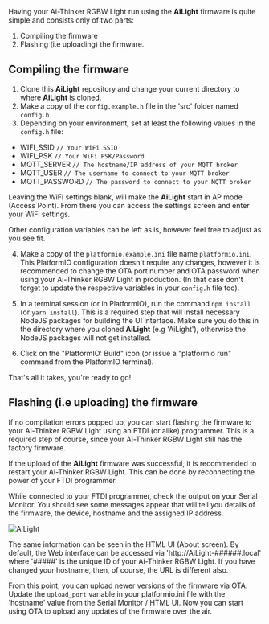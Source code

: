 Having your Ai-Thinker RGBW Light run using the **AiLight** firmware is quite simple and consists only of two parts:
1. Compiling the firmware
2. Flashing (i.e uploading) the firmware.

## Compiling the firmware

1. Clone this **AiLight** repository and change your current directory to where **AiLight** is cloned.
2. Make a copy of the `config.example.h` file in the 'src' folder named `config.h`
3. Depending on your environment, set at least the following values in the `config.h` file:

  - WIFI_SSID `// Your WiFi SSID`
  - WIFI_PSK `// Your WiFi PSK/Password`
  - MQTT_SERVER `// The hostname/IP address of your MQTT broker`
  - MQTT_USER `// The username to connect to your MQTT broker`
  - MQTT_PASSWORD `// The password to connect to your MQTT broker`

  Leaving the WiFi settings blank, will make the **AiLight** start in AP mode (Access Point). From there you can access the   settings screen and enter your WiFi settings.

  Other configuration variables can be left as is, however feel free to adjust as you see fit.

4. Make a copy of the `platformio.example.ini` file name `platformio.ini`. This PlatformIO configuration doesn't require any changes, however it is recommended to change the OTA port number and OTA password when using your Ai-Thinker RGBW Light in production. (In that case don't forget to update the respective variables in your `config.h` file too).

5. In a terminal session (or in PlatformIO), run the command `npm install` (or `yarn install`). This is a required step that will install necessary NodeJS packages for building the UI interface. Make sure you do this in the directory where you cloned **AiLight** (e.g 'AiLight'), otherwise the NodeJS packages will not get installed.

6. Click on the "PlatformIO: Build" icon (or issue a "platformio run" command from the PlatformIO terminal).

That's all it takes, you're ready to go!

## Flashing (i.e uploading) the firmware

If no compilation errors popped up, you can start flashing the firmware to your Ai-Thinker RGBW Light using an FTDI (or alike) programmer. This is a required step of course, since your Ai-Thinker RGBW Light still has the factory firmware.

If the upload of the **AiLight** firmware was successful, it is recommended to restart your Ai-Thinker RGBW Light. This can be done by reconnecting the power of your FTDI programmer.

While connected to your FTDI programmer, check the output on your Serial Monitor. You should see some messages appear that will tell you details of the firmware, the device, hostname and the assigned IP address.

![AiLight](https://www.sachatelgenhof.nl/user/pages/02.blog/ailight/terminal_030.png)

The same information can be seen in the HTML UI (About screen). By default, the Web interface can be accessed via 'http://AiLight-######.local' where '#####' is the unique ID of your Ai-Thinker RGBW Light. If you have changed your hostname, then, of course, the URL is different also.

From this point, you can upload newer versions of the firmware via OTA. Update the `upload_port` variable in your platformio.ini file with the 'hostname' value from the Serial Monitor / HTML UI. Now you can start using OTA to upload any updates of the firmware over the air.